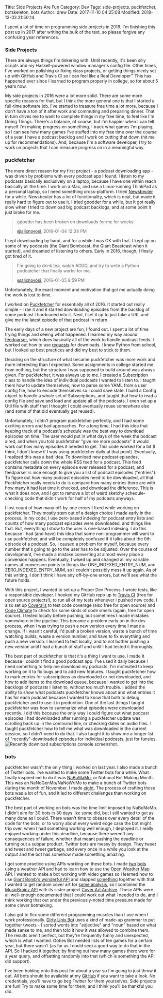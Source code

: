 Title: Side Projects Are Fun
Category: Dev
Tags: side-projects, puckfetcher, botskeleton, bots
Author: drew
Date: 2017-11-10 04:25:08
Modified: 2018-12-03 21:50:14

I spent a lot of time on programming side projects in 2016.
I'm finishing this post up in 2017 after writing the bulk of the text,
so please forgive any confusing year references.

### Side Projects
There are always things I'm tinkering with.
Until recently,
it's been silly scripts and my Haskell-powered window manager's config file.
Other times,
I've worked on polishing or fixing class projects,
or getting things nicely set up with GitHub and Travis CI so I can feel like a Real Developer™
This has happened ever since I learned to program properly in college,
so for about 5 years now.

My side projects in 2016 were a lot more solid.
There are some more specific reasons for that,
but I think the more general one is that I started a full-time software job.
I've started to treasure free time a lot more,
because I don't have a ton of it after work and commuting and preparing dinner.
That in turn drives me to want to complete things in my free time,
to feel like I'm Doing Things.
There's a balance,
of course,
but I'm happier when I can tell myself I'm making progress on something.
I track what games I'm playing,
so I can see how many games I've stuffed into my free time over the course of a year.
I have a podcast backlog and I work on cutting that down
(hit me up for recommendations).
And,
because I'm a software developer,
I try to work on projects that I can measure progress on in a meaningful way.

### puckfetcher
The more direct reason for my first project -
a podcast downloading app -
was driven by problems with every podcast app I found.
I listen to my podcasts basically exclusively on a laptop,
because I have one within reach basically all the time.
I work on a Mac,
and use a Linux-running ThinkPad as a personal laptop,
so I need something cross-platform.
I tried [Newsbeuter](http://newsbeuter.org/) for a while.
Newsbeuter has a lot of functionality,
which is neat,
but made it really hard to figure out to use it.
I tried gpodder for a while,
but it got really slow when I tried to download big podcast backlogs,
and at some point it just broke for me.

> gpodder has been broken on downloads for me for weeks
>
> [@alixnovosi](https://twitter.com/alixnovosi/status/684110565845774336), 2016-01-04 12:34 PM

I kept downloading by hand,
and for a while I was OK with that.
I kept up on some of my podcasts
(the Giant Bombcast,
the Giant Beastcast when it started),
and dreamed of listening to others.
Early in 2016,
though,
I finally got tired of it.

> I'm going to drink tea, watch AGDQ, and try to write a Python podcatcher that finally works for me.
>
> [@alixnovosi](https://twitter.com/alixnovosi/status/684252794140807168), 2016-01-05 9:59 PM

Unfortunately,
the exact moment and motivation that got me actually doing the work is lost to time.

I worked on [Puckfetcher](https://pypi.python.org/pypi/puckfetcher) for essentially all of 2016.
It started out really simple -
I ran it and it started downloading episodes from the backlog of some podcast I hardcoded into it.
Next,
I set it up to just take a URL and give me the latest episode of that podcast in return.

The early days of a new project are fun,
I found out.
I spent a lot of time trying things and seeing what happened.
I learned my way around [feedparser](https://pypi.python.org/pypi/feedparser),
which does basically all of the work to handle podcast feeds.
I worked out how to use [requests](https://pypi.python.org/pypi/requests) for downloads.
I knew Python from school,
but I looked up best practices and did my best to stick to them.

Deciding on the structure of what became puckfetcher was more work and more interesting than I expected.
Some assignments in college started me from nothing,
but the structure I was supposed to build around was always given.
For puckfetcher,
it was always up to me.
I created a Subscription class to handle the idea of individual podcasts I wanted to listen to.
I taught them how to update themselves,
how to parse some YAML from a user config file,
how to encode themselves so I could save state.
I build a Config object to handle a whole set of Subscriptions,
and taught that how to read a config file and save and load and update all of the podcasts.
I even set up a Util file with stuff that I thought I could eventually reuse somewhere else
(and some of that did eventually get reused).

Unfortunately,
I didn't program puckfetcher perfectly,
and I had some exciting errors and bad approaches.
For a long time,
I had this idea that keeping track of a podcast's schedule was the best way to download episodes on time.
The user would put in what days of the week the podcast aired,
and when you told puckfetcher "give me more podcasts" it would work out how many episodes it needed to get.
This code worked for a bit
(I think,
I don't know if I was using puckfetcher daily at that point).
Eventually,
I realized this was a bad idea.
To download new podcast episodes,
puckfetcher calls down the whole RSS feed for a podcast.
This feed contains metadata on every episode ever released for a podcast,
and feedparser is nice enough to give you a list of podcast episodes ("entries").
To figure out how many podcast episodes need to be downloaded,
all that Puckfetcher really needs to do is compare how many entries there are with how many it had last time it checked,
and download the difference.
This is what it does now,
and I got to remove a lot of weird sketchy schedule-checking code that didn't work for half of my podcasts anyways.

I lost count of how many off-by-one errors I fixed while working on puckfetcher.
 They mostly stem out of a design choice I made early in the process.
In my code,
I use zero-based indexing for podcast entry lists and counts of how many podcast episodes were downloaded,
and things like that.
But,
everything I show to the user is one-based indexing.
I do this because I had (and have) this idea that some non-programmer will want to use puckfetcher,
and will be completely confused if it talks about the 0th episode of a podcast.
So,
I caused a problem for myself,
because every number that's going to go to the user has to be adjusted.
Over the course of development,
I've made a mistake converting at almost every place a conversion happens.
Eventually,
I wised up and changed all my variable names at conversion points to things like ONE_INDEXED_ENTRY_NUM,
and ZERO_INDEXED_ENTRY_NUM,
so I couldn't possibly mess it up again.
As of this writing,
I don't think I have any off-by-one errors,
but we'll see what the future holds.

With this project,
I wanted to set up a Proper Dev Process.
I wrote tests,
like a responsible developer.
I hooked my GitHub repo up to
[Travis CI](https://travis-ci.org)
(free for open source projects!),
to run all of my tests whenever I pushed new code.
I also set up
[Coveralls](https://coveralls.io/github/andrewmichaud/puckfetcher?branch=master)
to test code coverage
(also free for open source)
and
[Code Climate](https://codeclimate.com/github/andrewmichaud/puckfetcher)
to check for some kinds of code smells
(again,
free for open source).
I tested locally before pushing,
but sometimes I made mistakes somewhere in the pipeline.
This became a problem early on in the dev process,
when I was trying to push a new version every time I made a change.
If I wasn't careful,
I'd push a broken version,
waste a bunch of time watching builds,
waste a version number,
and have to fix everything and push a new version.
I learned to test locally,
and to not bother pushing a new version until I had a bunch of stuff and until I had tested it thoroughly.

The best part of puckfetcher is that it's a thing I want to use.
I made it because I couldn't find a good podcast app.
I've used it daily because I need something to help me download my podcasts.
I'm motivated to keep working on it to fix bugs and to add new features.
I taught puckfetcher how to mark entries for subscriptions as downloaded or not downloaded,
and how to add items to the download queue,
because I wanted to get into the backlogs of podcasts I listen to,
without too much trouble.
I added the ability to show what podcasts puckfetcher knows about and what entries it has for each podcast because I wanted to know that both to debug puckfetcher and to use it in production.
One of the last things I taught puckfetcher was how to summarize what episodes were downloaded recently.
I did this because the only way I could figure out what podcast episodes I had downloaded after running a puckfetcher update was scrolling back up in the command line,
or checking dates on audio files.
I taught puckfetcher how to tell me what was downloaded in the current session,
so I didn't need to do that.
I also taught it to show me a longer list of "recently"-downloaded episodes for individual podcasts,
just for funsies.
<img src="{static}/media/dev/sideprojects_recently_downloaded_subscription.png"
     alt="Recently download subscriptions console screenshot."/>

### bots
puckfetcher wasn't the only thing I worked on last year.
I also made a bunch of Twitter bots.
I've wanted to make some Twitter bots for a while.
What finally inspired me to do it was [NaBoMaMo](http://nabomamo.botally.net/),
or National Bot Making Month.
This was an NaNoGenMo/NaNoWriMo to make a bunch of Twitter bots during the month of November.
I made [eight](https://dev.andrewmichaud.com).
The process of crafting those bots was a lot of fun,
and it led to different challenges than working on puckfetcher.

The best part of working on bots was the time limit imposed by NaBoMaMo.
I didn't aim for 30 bots in 30 days like some did,
but I still wanted to get as many done as I could.
There wasn't time to obsess over every detail of the code for the bots,
or to worry about every weird edge case the bot might trip over.
when I had something working well enough,
I deployed it.
I really enjoyed working under this deadline,
because there weren't any consequences of failure,
whether that meant pushing the deadline or turning out a subpar product.
Twitter bots are messy by design.
They tweet and tweet and tweet garbage,
and every once in a while you look at the output and the bot has somehow made something amazing.

I got some practice using APIs working on these bots.
I made
[two](https://twitter.com/randweather_bot)
[bots](https://twitter.com/weatherlies_bot)
using a weather API and had to learn how to use the [Open Weather Map](http://openweathermap.org)
API.
I wanted to make a bot working with video games so I learned how to use
[Giant Bomb's wonderful API](https://www.giantbomb.com/api/)
and slapped
[something](https://twitter.com/goties_bot)
together with that.
I wanted to get random cover art for
[some analysis](https://twitter.com/isthisska_bot),
so I combined the
[MusicBrainz API](https://musicbrainz.org/doc/Development/XML_Web_Service/Version_2)
with its sister project
[Cover Art Archive](https://coverartarchive.org).
These APIs were all well-enough documented that I could work out what I needed to do,
and I think working that out under the previously-noted time pressure made for some clever botmaking.

I also got to flex some different programming muscles than I use when I work professionally.
[Dirty Unix Bot](https://twitter.com/dirtyunix_bot)
uses a kind of made-up grammar to put together tweets -
I sorted words into "adjective" and "noun" based on what made sense to me,
and then told it how it was allowed to combine them.
The results aren't perfect,
but they're frequently funny and unexpected,
which is what I wanted.
Goties Bot needed lists of ten games for a certain year,
but there wasn't (as far as I could see) a good way to do that in the API.
So I hacked it together,
by finding out how many games there were for a year query,
and offsetting randomly into that (which is something the API did support).

I've been holding onto this post for about a year so I'm going to just throw it out.
All bots should be available at my
[GitHub](https://github.com/alixnovosi)
if you want to take a look.
No credentials,
you'll have to go beg Twitter for them yourselves.
Side projects are fun! Try to make some time for them,
and I think you'll be thankful you did.
